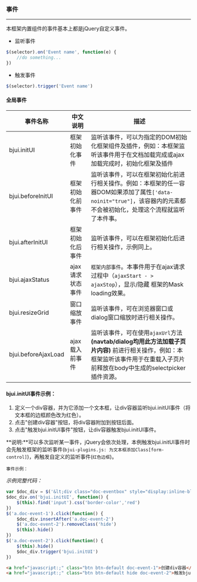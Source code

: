 ### 事件
***
本框架内置组件的事件基本上都是jQuery自定义事件。
* 监听事件
```js
$(selector).on('Event name', function(e) {
    //do something...
})
```
* 触发事件
```js
$(selector).trigger('Event name')
```

#### 全局事件

| 事件名称 | 中文说明 | 描述 |
| -- | -- | -- |
| bjui.initUI | 框架初始化事件 | 监听该事件，可以为指定的DOM初始化框架组件及插件，例如：本框架监听该事件用于在文档加载完成或ajax加载完成时，初始化框架及插件 |
  | bjui.beforeInitUI | 框架初始化前事件 | 监听该事件，可以在框架初始化前进行相关操作。例如：本框架的任一容器DOM如果添加了属性`['data-noinit="true"]`，该容器内的元素都不会被初始化，处理这个流程就监听了本件事。 |
| bjui.afterInitUI | 框架初始化后事件 | 监听该事件，可以在框架初始化后进行相关操作，示例同上。 |
| bjui.ajaxStatus | ajax请求状态事件 | `框架内部事件`。本事件用于在ajax请求过程中（`ajaxStart - > ajaxStop`），显示/隐藏 框架的Mask loading效果。 |
| bjui.resizeGrid | 窗口缩放事件 | 监听该事件，可在浏览器窗口或dialog窗口缩放时进行相关操作。 |
| bjui.beforeAjaxLoad | ajax载入前事件 | 监听该事件，可在使用`ajaxUrl`方法 **(navtab/dialog均用此方法加载子页片内容)** 前进行相关操作，例如：本框架监听该事件用于在重载入子页片前释放在body中生成的selectpicker插件资源。 |
#### bjui.initUI事件示例：
1. 定义一个div容器，并为它添加一个文本框，让div容器监听bjui.initUI事件（将文本框的边框颜色改为红色）。
2. 点击"创建div容器"按钮，将div容器附加到按钮后面。
3. 点击"触发bjui.initUI事件"按钮，让div容器触发bjui.initUI事件。

**说明:**可以多次监听某一事件，jQuery会依次处理，本例触发bjui.initUI事件时会先触发框架的监听事件(`bjui-plugins.js: 为文本框添加Class[form-control]`)，再触发自定义的监听事件(`红色边框`)。

`事件示例：`

*示例完整代码：*
```js
var $doc_div = $('&lt;div class="doc-eventbox" style="display:inline-block; margin-left:10px;"><input type="text"></div>')
$doc_div.on('bjui.initUI', function() {
    $(this).find('input').css('border-color','red')
})
$('a.doc-event-1').click(function() {
    $doc_div.insertAfter('a.doc-event-2')
    $('a.doc-event-2').removeClass('hide')
    $(this).hide()
})
$('a.doc-event-2').click(function() {
    $(this).hide()
    $doc_div.trigger('bjui.initUI')
})
```
```html
<a href="javascript:;" class="btn btn-default doc-event-1">创建div容器</a>
<a href="javascript:;" class="btn btn-default hide doc-event-2">触发bjui.initUI事件</a>
```